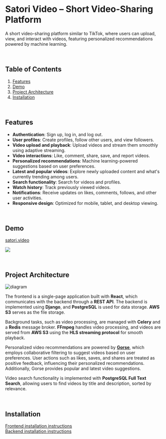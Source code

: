 # Satori Video – Short Video-Sharing Platform

A short video-sharing platform similar to TikTok, where users can upload, view, and interact with videos, featuring personalized recommendations powered by machine learning.

<br/>

## Table of Contents

1. [Features](#features)
2. [Demo](#demo)
3. [Project Architecture](#project-architecture)
4. [Installation](#installation)

<br/>

## Features

-   **Authentication**: Sign up, log in, and log out.
-   **User profiles**: Create profiles, follow other users, and view followers.
-   **Video upload and playback**: Upload videos and stream them smoothly using adaptive streaming.
-   **Video interactions**: Like, comment, share, save, and report videos.
-   **Personalized recommendations**: Machine learning-powered suggestions based on user preferences.
-   **Latest and popular videos**: Explore newly uploaded content and what's currently trending among users.
-   **Search functionality**: Search for videos and profiles.
-   **Watch history**: Track previously viewed videos.
-   **Notifications**: Receive updates on likes, comments, follows, and other user activities.
-   **Responsive design**: Optimized for mobile, tablet, and desktop viewing.

<br/>

## Demo

[satori.video](https://satori.video/)

[<img src="https://github.com/user-attachments/assets/d8483c3d-5e6a-40e5-bf76-4215298779d1">](https://satori.video/)

<br/>

## Project Architecture

![diagram](https://github.com/user-attachments/assets/7cb9e383-3906-41fe-9fb5-7640f4dcea23)

The frontend is a single-page application built with **React**, which communicates with the backend through a **REST API**. The backend is implemented using **Django**, and **PostgreSQL** is used for data storage. **AWS S3** serves as the file storage.

Background tasks, such as video processing, are managed with **Celery** and a **Redis** message broker. **FFmpeg** handles video processing, and videos are served from **AWS S3** using the **HLS streaming protocol** for smooth playback.

Personalized video recommendations are powered by **[Gorse](https://github.com/gorse-io/gorse)**, which employs collaborative filtering to suggest videos based on user preferences. User actions such as likes, saves, and shares are treated as positive feedback, influencing their personalized recommendations. Additionally, Gorse provides popular and latest video suggestions.

Video search functionality is implemented with **PostgreSQL Full Text Search**, allowing users to find videos by title and description, sorted by relevance.

<br/>

## Installation

[Frontend installation instructions](https://github.com/maxsdst/satori-video-frontend)  
[Backend installation instructions](https://github.com/maxsdst/satori-video-backend)
